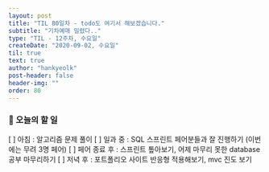 ```yaml
---
layout: post
title: "TIL 80일차 - todo도 여기서 해보겠습니다."
subtitle: "기차예매 밀렸다.."
type: "TIL - 12주차, 수요일"
createDate: "2020-09-02, 수요일"
til: true
text: true
author: "hankyeolk"
post-header: false
header-img: ""
order: 80
---
```


### 📅 오늘의 할 일

[ ] 아침 : 알고리즘 문제 풀이
[ ] 일과 중 : SQL 스프린트 페어분들과 잘 진행하기 (이번에는 무려 3명 페어)
[ ] 페어 종료 후 : 스프린트 톺아보기, 어제 마무리 못한 database 공부 마무리하기
[ ] 저녁 후 : 포트폴리오 사이트 반응형 적용해보기, mvc 진도 보기
